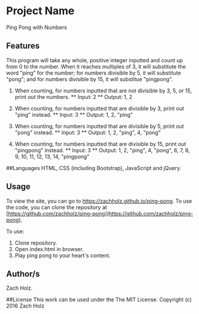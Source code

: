 # Project Name
Ping Pong with Numbers

## Features
This program will take any whole, positive integer inputted and count up from 0 to the number. When it reaches multiples of 3, it will substitute the word "ping" for the number; for numbers divisible by 5, it will substitute "pong"; and for numbers divisible by 15, it will substitue "pingpong".

1. When counting, for numbers inputted that are not divisible by 3, 5, or 15, print out the numbers. 
** Input: 2
** Output: 1, 2

2. When counting, for numbers inputted that are divisible by 3, print out "ping" instead.
** Input: 3
** Output: 1, 2, "ping"

3. When counting, for numbers inputted that are divisible by 5, print out "pong" instead.
** Input: 3
** Output: 1, 2, "ping", 4, "pong"

4. When counting, for numbers inputted that are divisible by 15, print out "pingpong" instead.
** Input: 3
** Output: 1, 2, "ping", 4, "pong", 6, 7, 8, 9, 10, 11, 12, 13, 14, "pingpong"


##Languages
HTML, CSS (including Bootstrap), JavaScript and jQuery. 

## Usage
To view the site, you can go to https://zachholz.github.io/ping-pong.
To use the code, you can clone the repository at [https://github.com/zachholz/ping-pong](https://github.com/zachholz/ping-pong).

To use: 
1. Clone repository. 
2. Open index.html in browser. 
3. Play ping pong to your heart's content. 

## Author/s
Zach Holz. 

##License
This work can be used under the The MIT License.
Copyright (c) 2016 Zach Holz
